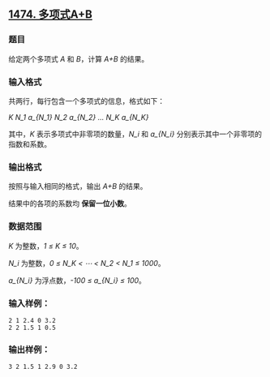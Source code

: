 ## [1474. 多项式A+B](https://www.acwing.com/problem/content/1476/)

### 题目

给定两个多项式 *A* 和 *B*，计算 *A+B* 的结果。

### 输入格式

共两行，每行包含一个多项式的信息，格式如下：

*K N_1 a_{N_1} N_2 a_{N_2} … N_K a_{N_K}*

其中，*K* 表示多项式中非零项的数量，*N_i* 和 *a_{N_i}* 分别表示其中一个非零项的指数和系数。

### 输出格式

按照与输入相同的格式，输出 *A+B* 的结果。

结果中的各项的系数均 **保留一位小数**。

### 数据范围

*K* 为整数，*1 ≤ K ≤ 10*。

*N_i* 为整数，*0 ≤ N_K < ⋯ < N_2 < N_1 ≤ 1000*。

*a_{N_i}* 为浮点数，*-100 ≤ a_{N_i} ≤ 100*。

### 输入样例：

```
2 1 2.4 0 3.2
2 2 1.5 1 0.5
```

### 输出样例：

```
3 2 1.5 1 2.9 0 3.2
```
